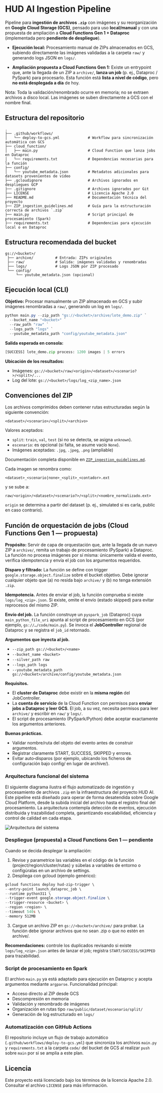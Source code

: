 # **HUD AI Ingestion Pipeline**

Pipeline para **ingestión de archivos `.zip`** con imágenes y su reorganización en **Google Cloud Storage (GCS)**, pensado para uso **local/manual** y con una propuesta de ampliación a **Cloud Functions Gen 1 + Dataproc** (implementada pero **pendiente de despliegue**).

* **Ejecución local:** Procesamiento manual de ZIPs almacenados en GCS, subiendo directamente las imágenes validadas a la carpeta `raw/` y generando logs JSON en `logs/`.

* **Ampliación propuesta a Cloud Functions Gen 1:** Existe un entrypoint que, ante la llegada de un ZIP a `archive/`, **lanza un job** (p. ej., Dataproc / PySpark) para procesarlo. Esta función está **lista a nivel de código**, pero **no está desplegada a día** de hoy.

Nota: Toda la validación/renombrado ocurre en memoria; no se extraen archivos a disco local. Las imágenes se suben directamente a GCS con el nombre final.

## **Estructura del repositorio**

```plaintext
.
├── .github/workflows/
│   └── deploy-to-gcs.yml             # Workflow para sincronización automática con GCS
├── cloud_function/
│   ├── main.py                       # Cloud Function que lanza jobs en Dataproc
│   └── requirements.txt              # Dependencias necesarias para la función
├── config/
│   └── youtube_metadata.json         # Metadatos adicionales para datasets provenientes de vídeo
├── .gcloudignore                     # Archivos ignorados en despliegues GCP
├── .gitignore                        # Archivos ignorados por Git
├── LICENSE                           # Licencia Apache 2.0
├── README.md                         # Documentación técnica del proyecto
├── ZIP_ingestion_guidelines.md       # Guía para la estructuración correcta de archivos `.zip`
├── main.py                           # Script principal de procesamiento (Spark)
├── requirements.txt                  # Dependencias para ejecución local o en Dataproc
```

## **Estructura recomendada del bucket**

```plaintext
gs://<bucket>/
 ├── archive/          # Entrada: ZIPs originales
 ├── raw/              # Salida: imágenes validadas y renombradas
 ├── logs/             # Logs JSON por ZIP procesado
 └── config/
     └── youtube_metadata.json (opcional)
```

## **Ejecución local (CLI)**

**Objetivo:** Procesar manualmente un ZIP almacenado en GCS y subir imágenes renombradas a `raw/`, generando un log en `logs/`.

```powershell
python main.py --zip_path "gs://<bucket>/archive/lote_demo.zip" `
  --bucket_name "<bucket>" `
  --raw_path "raw" `
  --logs_path "logs" `
  --youtube_metadata_path "config/youtube_metadata.json"
```

**Salida esperada en consola:**

```python
[SUCCESS] lote_demo.zip process: 1200 images | 5 errors
```

**Ubicación de los resultados:**

* Imágenes: `gs://<bucket>/raw/<origin>/<dataset>/<scenario?>/<split>/...`
* Log del lote: `gs://<bucket>/logs/log_<zip_name>.json`

## **Convenciones del ZIP**

Los archivos comprimidos deben contener rutas estructuradas según la siguiente convención:

```plaintext
<dataset>/<scenario>/<split>/<archivo>
```

Valores aceptados:

* `split`: `train`, `val`, `test` (si no se detecta, se asigna `unknown`).
* `escenario`: es opcional (si falta, se asume vacío `None`).
* Imágenes aceptadas: `.jpg`, `.jpeg`, `.png` (ampliable)

Documentación completa disponible en [`ZIP_ingestion_guidelines.md`](./docs/ZIP_ingestion_guidelines.md).

Cada imagen se renombra como:

```plaintext
<dataset>_<scenario|none>_<split>_<contador>.ext
```

y se sube a:

```plaintext
raw/<origin>/<dataset>/<scenario?>/<split>/<nombre_normalizado.ext>
```

`origin` se determina a partir del dataset (p. ej., simulated si es carla, public en caso contrario).

## **Función de orquestación de jobs (Cloud Functions Gen 1 — propuesta)**

**Propósito:** Servir de capa de orquestación que, ante la llegada de un nuevo ZIP a `archive/`, remita un trabajo de procesamiento (PySpark) a Dataproc. La función no procesa imágenes por sí misma: únicamente valida el evento, verifica idempotencia y envía el job con los argumentos requeridos.

**Disparo y filtrado:** La función se define con trigger `google.storage.object.finalize` sobre el bucket objetivo. Debe ignorar cualquier objeto que (a) no resida bajo `archive/` y (b) no tenga extensión `.zip`.

**Idempotencia.** Antes de enviar el job, la función comprueba si existe `logs/log_<zip>.json`. Si existe, omite el envío (estado skipped) para evitar reprocesos del mismo ZIP.

**Envío del job.** La función construye un `pyspark_job` (Dataproc) cuya `main_python_file_uri` apunta al script de procesamiento en GCS (por ejemplo, `gs://…/code/main.py`). Se invoca el **JobController** regional de Dataproc y se registra el `job_id` retornado.

**Argumentos que inyecta al job.**

* `--zip_path gs://<bucket>/<name>`
* `--bucket_name <bucket>`
* `--silver_path raw`
* `--logs_path logs`
* `--youtube_metadata_path gs://<bucket>/archive/config/youtube_metadata.json`

**Requisitos.**

* El **cluster de Dataproc** debe existir en la **misma región** del JobController.
* La **cuenta de servicio** de la Cloud Function con permisos para **enviar jobs a Dataproc y leer GCS**. El job, a su vez, necesita permisos para leer `archive/` y escribir en `raw/` y `logs/`.
* El script de procesamiento (PySpark/Python) debe aceptar exactamente los argumentos anteriores.

**Buenas prácticas.**

* Validar nombre/ruta del objeto del evento antes de construir argumentos.
* Registrar claramente START, SUCCESS, SKIPPED y errores.
* Evitar auto‑disparos (por ejemplo, ubicando los ficheros de configuración bajo config/ en lugar de archive/).

### **Arquitectura funcional del sistema**

El siguiente diagrama ilustra el flujo automatizado de ingestión y procesamiento de archivos `.zip` en la infraestructura del proyecto HUD AI. Este pipeline está diseñado para operar de forma desatendida sobre Google Cloud Platform, desde la subida inicial del archivo hasta el registro final del procesamiento. La arquitectura contempla detección de eventos, ejecución distribuida y trazabilidad completa, garantizando escalabilidad, eficiencia y control de calidad en cada etapa.

![Arquitectura del sistema](./docs/architecture_pipeline.png)

### **Despliegue (propuesta) a Cloud Functions Gen 1 — pendiente**

Cuando se decida desplegar la ampliación:

1. Revise y parametrice las variables en el código de la función (project/region/cluster/rutas) y súbelas a variables de entorno o configúralas en un archivo de settings.
2. Despliega con gcloud (ejemplo genérico):

```powershell
gcloud functions deploy hud-zip-trigger \
--entry-point launch_dataproc_job \
--runtime python311 \
--trigger-event google.storage.object.finalize \
--trigger-resource <bucket> \
--region <region> \
--timeout 540s \
--memory 512MB
```

3. Cargue un archivo ZIP en `gs://<bucket>/archive/` para probar. La función debe ignorar archivos que no sean .zip o que no estén en archive/.

**Recomendaciones:** controle los duplicados revisando si existe `logs/log_<zip>.json` antes de lanzar el job; registra `START/SUCCESS/SKIPPED` para trazabilidad.

### **Script de procesamiento en Spark**

El archivo `main.py` ya está adaptado para ejecución en Dataproc y acepta argumentos mediante `argparse`. Funcionalidad principal:

* Acceso directo al ZIP desde GCS
* Descompresión en memoria
* Validación y renombrado de imágenes
* Organización en rutas tipo `raw/public/dataset/escenario/split/`
* Generación de log estructurado en `logs/`

### **Automatización con GitHub Actions**

El repositorio incluye un flujo de trabajo automático (`.github/workflows/deploy-to-gcs.yml`) que sincroniza los archivos `main.py` y `requirements.txt` a la carpeta `code/` del bucket de GCS al realizar `push` sobre `main` por si se amplia a este plan.

## **Licencia**

Este proyecto está licenciado bajo los términos de la licencia Apache 2.0. Consultar el archivo `LICENSE` para más información.
